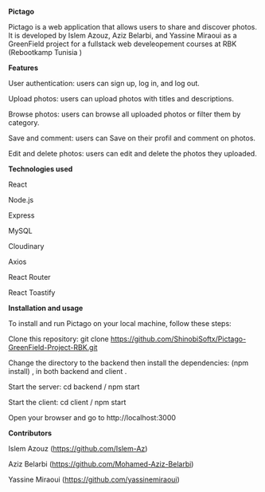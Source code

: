 **Pictago**

Pictago is a web application that allows users to share and discover photos. It is developed by Islem Azouz, Aziz Belarbi, and Yassine Miraoui as a GreenField project for a fullstack web develeopement courses at RBK (Rebootkamp Tunisia )

**Features**

User authentication: users can sign up, log in, and log out.

Upload photos: users can upload photos with titles and descriptions.

Browse photos: users can browse all uploaded photos or filter them by category.

Save and comment: users can Save on their profil and comment on photos.

Edit and delete photos: users can edit and delete the photos they uploaded.

**Technologies used**

React

Node.js

Express

MySQL

Cloudinary

Axios

React Router

React Toastify


**Installation and usage**

To install and run Pictago on your local machine, follow these steps:

Clone this repository: git clone https://github.com/ShinobiSoftx/Pictago-GreenField-Project-RBK.git

Change the directory to the backend then install the dependencies: (npm install) , in both backend and client . 

Start the server: cd backend / npm start

Start the client: cd client / npm start

Open your browser and go to http://localhost:3000


**Contributors**

Islem Azouz (https://github.com/Islem-Az)

Aziz Belarbi (https://github.com/Mohamed-Aziz-Belarbi)

Yassine Miraoui (https://github.com/yassinemiraoui)